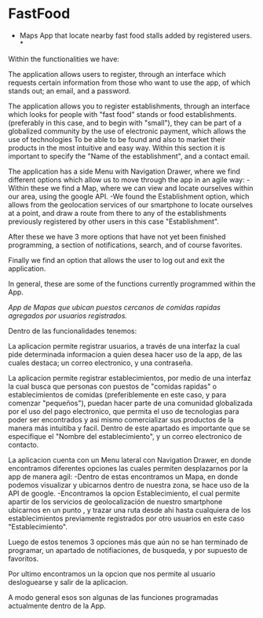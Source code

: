 # FastFood

* Maps App that locate nearby fast food stalls added by registered users. *

Within the functionalities we have:

The application allows users to register, through an interface which requests certain information from those who want to use the app,
of which stands out; an email, and a password.

The application allows you to register establishments, through an interface which looks for people with "fast food" stands or food establishments.
(preferably in this case, and to begin with "small"), they can be part of a globalized community by the use of electronic payment, which allows the use of technologies
To be able to be found and also to market their products in the most intuitive and easy way. Within this section it is important to specify the
"Name of the establishment", and a contact email.

The application has a side Menu with Navigation Drawer, where we find different options which allow us to move through the app in an agile way:
-Within these we find a Map, where we can view and locate ourselves within our area, using the google API.
-We found the Establishment option, which allows from the geolocation services of our smartphone to locate ourselves at a point, and draw a route from there to
any of the establishments previously registered by other users in this case "Establishment".

After these we have 3 more options that have not yet been finished programming, a section of notifications, search, and of course favorites.

Finally we find an option that allows the user to log out and exit the application.

In general, these are some of the functions currently programmed within the App.


*App de Mapas que ubican puestos cercanos de comidas rapidas agregados por usuarios registrados.*

Dentro de las funcionalidades tenemos:

La aplicacion permite registrar usuarios, a través de una interfaz la cual pide determinada informacion a quien desea hacer uso de la app,
de las cuales destaca; un correo electronico, y una contraseña.

La aplicacion permite registrar establecimientos, por medio de una interfaz la cual busca que personas con puestos de "comidas rapidas" o establecimientos de comidas
(preferiblemente en este caso, y para comenzar "pequeños"), puedan hacer parte de una comunidad globalizada por el uso del pago electronico, que permita el uso de tecnologias 
para poder ser encontrados y asi mismo comercializar sus productos de la manera más intuitiba y facil. Dentro de este apartado es importante que se especifique el 
"Nombre del establecimiento", y un correo electronico de contacto.

La aplicacion cuenta con un Menu lateral con Navigation Drawer, en donde encontramos diferentes opciones las cuales permiten desplazarnos por la app de manera agil:
-Dentro de estas encontramos un Mapa, en donde podemos visualizar y ubicarnos dentro de nuestra zona, se hace uso de la API de google.
-Encontramos la opcion Establecimiento, el cual permite apartir de los servicios de geolocalización de nuestro smartphone ubicarnos en un punto , y trazar una ruta desde ahi hasta
cualquiera de los establecimientos previamente registrados por otro usuarios en este caso "Establecimiento".

Luego de estos tenemos 3 opciones más que aún no se han terminado de programar, un apartado de notifiaciones, de busqueda, y por supuesto de favoritos.

Por ultimo encontramos un la opcion que nos permite al usuario desloguearse y salir de la aplicacion.

A modo general esos son algunas de las funciones programadas actualmente dentro de la App.
